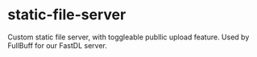 # static-file-server
Custom static file server, with toggleable publlic upload feature. Used by FullBuff for our FastDL server.
